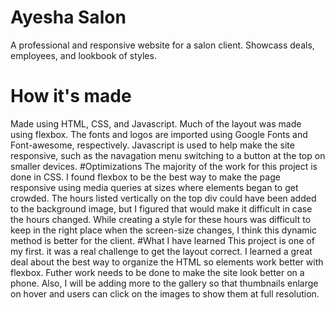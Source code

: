 # Ayesha Salon
A professional and responsive website for a salon client. Showcass deals, employees, and lookbook of styles.
# How it's made
Made using HTML, CSS, and Javascript. Much of the layout was made using flexbox. The fonts and logos are imported using Google Fonts and Font-awesome, respectively. 
Javascript is used to help make the site responsive, such as the navagation menu switching to a button at the top on smaller devices.
#Optimizations
The majority of the work for this project is done in CSS. I found flexbox to be the best way to make the page responsive using media queries at sizes where elements
began to get crowded. The hours listed vertically on the top div could have been added to the background image, but I figured that would make it difficult in case
the hours changed. While creating a style for these hours was difficult to keep in the right place when the screen-size changes, I think this dynamic method is
better for the client.
#What I have learned
This project is one of my first. it was a real challenge to get the layout correct. I learned a great deal about the best way to organize the HTML so elements work
better with flexbox. Futher work needs to be done to make the site look better on a phone. Also, I will be adding more to the gallery so that thumbnails enlarge on
hover and users can click on the images to show them at full resolution.
